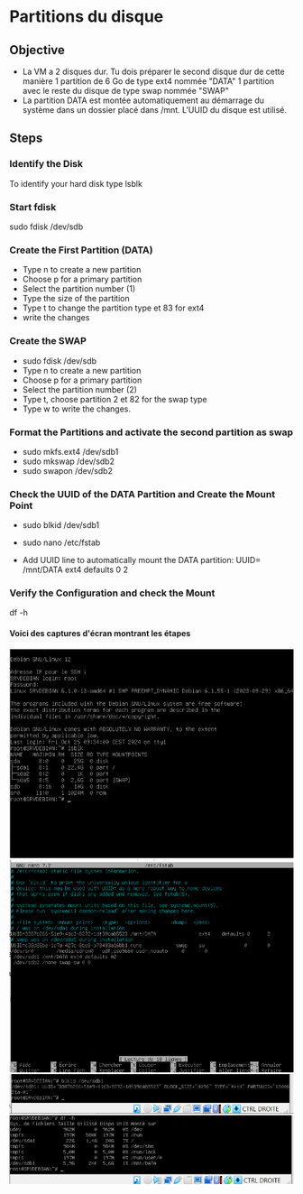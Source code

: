 # Partitions du disque

## Objective
* La VM a 2 disques dur. Tu dois préparer le second disque dur de cette manière
1 partition de 6 Go de type ext4 nommée "DATA"
1 partition avec le reste du disque de type swap nommée "SWAP"
* La partition DATA est montée automatiquement au démarrage du système dans un dossier placé dans /mnt. L'UUID du disque est utilisé.

## Steps

### Identify the Disk
To identify your hard disk type 
lsblk

### Start fdisk
 sudo fdisk /dev/sdb
 
### Create the First Partition (DATA)

* Type n to create a new partition
* Choose p for a primary partition
* Select the partition number (1)
* Type the size of the partition
* Type t to change the partition type et 83 for ext4
* write the changes

### Create the SWAP
* sudo fdisk /dev/sdb
* Type n to create a new partition
* Choose p for a primary partition
* Select the partition number (2)
* Type t, choose partition 2 et 82 for the swap type
* Type w to write the changes.

### Format the Partitions and activate the second partition as swap

* sudo mkfs.ext4 /dev/sdb1
* sudo mkswap /dev/sdb2
* sudo swapon /dev/sdb2

### Check the UUID of the DATA Partition and Create the Mount Point

* sudo blkid /dev/sdb1

* sudo nano /etc/fstab
* Add UUID line to automatically mount the DATA partition:
 UUID=    /mnt/DATA  ext4  defaults  0  2

### Verify the Configuration and check the Mount

df -h

#### Voici des captures d'écran montrant les étapes
![Alt text](https://github.com/AhmedNady90/photos/blob/main/check1.PNG)
![Alt text](https://github.com/AhmedNady90/photos/blob/main/check2.PNG)
![Alt text](https://github.com/AhmedNady90/photos/blob/main/check3.PNG)
![Alt text](https://github.com/AhmedNady90/photos/blob/main/check4.PNG)
